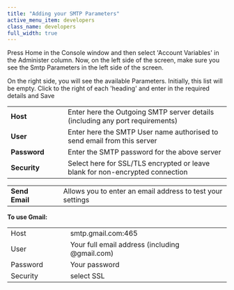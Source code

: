 ```yaml
---
title: "Adding your SMTP Parameters"
active_menu_item: developers
class_name: developers
full_width: true
---
```



Press Home in the Console window and then select 'Account Variables' in the Administer column. Now, on the left side of the screen, make sure you see the Smtp Parameters in the left side of the screen.

On the right side, you will see the available Parameters. Initially, this list will be empty. Click to the right of each 'heading' and enter in the required details and Save

<table>
<tr>
<td width="112">
  <strong>Host</strong>

</td>
<td width="19">
</td>
<td width="716">
Enter here the Outgoing SMTP server details (including any port requirements)

</td>
</tr>
<tr>
<td width="112">
  <strong>User</strong>

</td>
<td width="19">
</td>
<td width="716">
Enter here the SMTP User name authorised to send email from this server

</td>
</tr>
<tr>
<td width="112">
  <strong>Password</strong>

</td>
<td width="19">
</td>
<td width="716">
Enter the SMTP password for the above server

</td>
</tr>
<tr>
<td width="112">
  <strong>Security</strong>

</td>
<td width="19">
</td>
<td width="716">
Select here for SSL/TLS encrypted or leave blank for non-encrypted connection

</td>
</tr>
</table>

<table>
<tr>
<td width="96">
  <strong>Send Email</strong>

</td>
<td width="20">
</td>
<td width="550">
Allows you to enter an email address to test your settings

</td>
</tr>
</table>

**To use Gmail:**

<table>
<tr>
<td width="111">
Host

</td>
<td width="22">
</td>
<td width="533">
smtp.gmail.com:465

</td>
</tr>
<tr>
<td width="111">
User

</td>
<td width="22">
</td>
<td width="533">
Your full email address (including @gmail.com)

</td>
</tr>
<tr>
<td width="111">
Password

</td>
<td width="22">
</td>
<td width="533">
Your password

</td>
</tr>
<tr>
<td width="111">
Security

</td>
<td width="22">
</td>
<td width="533">
select SSL

</td>
</tr>
</table>
